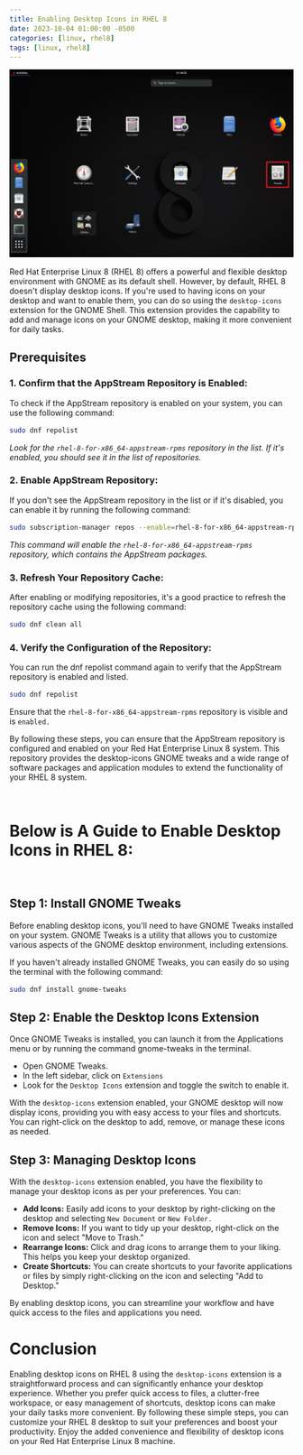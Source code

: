 ```yaml
---
title: Enabling Desktop Icons in RHEL 8
date: 2023-10-04 01:00:00 -0500
categories: [linux, rhel8]
tags: [linux, rhel8]
---
```


![Enabling Desktop Icons in RHEL 8](/assets/img/posts/2023/enabling_desktop_icons/enabling_desktop_icons.png)


Red Hat Enterprise Linux 8 (RHEL 8) offers a powerful and flexible desktop environment with GNOME as its default shell. However, by default, RHEL 8 doesn't display desktop icons. If you're used to having icons on your desktop and want to enable them, you can do so using the `desktop-icons` extension for the GNOME Shell. This extension provides the capability to add and manage icons on your GNOME desktop, making it more convenient for daily tasks.



## Prerequisites

### 1. Confirm that the AppStream Repository is Enabled:

To check if the AppStream repository is enabled on your system, you can use the following command:

```bash
sudo dnf repolist
```

*Look for the `rhel-8-for-x86_64-appstream-rpms` repository in the list. If it's enabled, you should see it in the list of repositories.*

### 2. Enable AppStream Repository:

If you don't see the AppStream repository in the list or if it's disabled, you can enable it by running the following command:

```bash
sudo subscription-manager repos --enable=rhel-8-for-x86_64-appstream-rpms
```

*This command will enable the `rhel-8-for-x86_64-appstream-rpms` repository, which contains the AppStream packages.*

### 3. Refresh Your Repository Cache:

After enabling or modifying repositories, it's a good practice to refresh the repository cache using the following command:

```bash
sudo dnf clean all
```

### 4. Verify the Configuration of the Repository:

You can run the dnf repolist command again to verify that the AppStream repository is enabled and listed.

```bash
sudo dnf repolist
```

Ensure that the `rhel-8-for-x86_64-appstream-rpms` repository is visible and is `enabled.`

By following these steps, you can ensure that the AppStream repository is configured and enabled on your Red Hat Enterprise Linux 8 system. This repository provides the desktop-icons GNOME tweaks and a wide range of software packages and application modules to extend the functionality of your RHEL 8 system.

<br>

# Below is A Guide to Enable Desktop Icons in RHEL 8:

<br>

## Step 1: Install GNOME Tweaks

Before enabling desktop icons, you'll need to have GNOME Tweaks installed on your system. GNOME Tweaks is a utility that allows you to customize various aspects of the GNOME desktop environment, including extensions.

If you haven't already installed GNOME Tweaks, you can easily do so using the terminal with the following command:

```bash
sudo dnf install gnome-tweaks
```

## Step 2: Enable the Desktop Icons Extension

Once GNOME Tweaks is installed, you can launch it from the Applications menu or by running the command gnome-tweaks in the terminal.

- Open GNOME Tweaks.
- In the left sidebar, click on `Extensions`
- Look for the `Desktop Icons` extension and toggle the switch to enable it.

With the `desktop-icons` extension enabled, your GNOME desktop will now display icons, providing you with easy access to your files and shortcuts. You can right-click on the desktop to add, remove, or manage these icons as needed.


## Step 3: Managing Desktop Icons

With the `desktop-icons` extension enabled, you have the flexibility to manage your desktop icons as per your preferences. You can:

- **Add Icons:** Easily add icons to your desktop by right-clicking on the desktop and selecting `New Document` or `New Folder.`
- **Remove Icons:** If you want to tidy up your desktop, right-click on the icon and select "Move to Trash."
- **Rearrange Icons:** Click and drag icons to arrange them to your liking. This helps you keep your desktop organized.
- **Create Shortcuts:** You can create shortcuts to your favorite applications or files by simply right-clicking on the icon and selecting "Add to Desktop."

By enabling desktop icons, you can streamline your workflow and have quick access to the files and applications you need.


# Conclusion

Enabling desktop icons on RHEL 8 using the `desktop-icons` extension is a straightforward process and can significantly enhance your desktop experience. Whether you prefer quick access to files, a clutter-free workspace, or easy management of shortcuts, desktop icons can make your daily tasks more convenient. By following these simple steps, you can customize your RHEL 8 desktop to suit your preferences and boost your productivity. Enjoy the added convenience and flexibility of desktop icons on your Red Hat Enterprise Linux 8 machine.